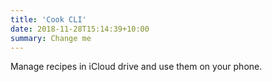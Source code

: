 ```yaml
---
title: 'Cook CLI'
date: 2018-11-28T15:14:39+10:00
summary: Change me
---
```


Manage recipes in iCloud drive and use them on your phone.
